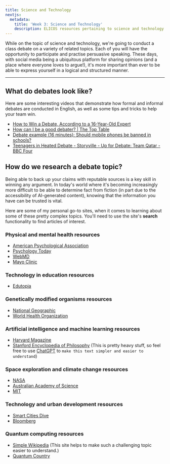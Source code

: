 ```yaml
---
title: Science and Technology
nextjs:
  metadata:
    title: 'Week 3: Science and Technology'
    description: ELICOS resources pertaining to science and technology.
---
```


While on the topic of science and technology, we're going to conduct a class debate on a variety of related topics. Each of you will have the opportunity to participate and practise persuasive speaking. These days, with social media being a ubiquitous platform for sharing opinions (and a place where everyone loves to argue!), it's more important than ever to be able to express yourself in a logical and structured manner.

---

## What do debates look like?

Here are some interesting videos that demonstrate how formal and informal debates are conducted in English, as well as some tips and tricks to help your team win.

- [How to Win a Debate, According to a 16-Year-Old Expert](https://www.youtube.com/watch?v=XDpWiQktS6o)
- [How can I be a good debater? | The Top Table](https://www.youtube.com/watch?v=Sh9n_KGKozk)
- [Debate example (16 minutes): Should mobile phones be banned in schools?](https://www.youtube.com/watch?v=Ld_9-1xXjvk)
- [Teenagers in Heated Debate - Storyville - Up for Debate: Team Qatar - BBC Four](https://www.youtube.com/watch?v=5hNcEe4iE8c)

## How do we research a debate topic?

Being able to back up your claims with reputable sources is a key skill in winning any argument. In today's world where it's becoming increasingly more difficult to be able to determine fact from fiction (in part due to the accessibility of AI-generated content), knowing that the information you have can be trusted is vital.

Here are some of my personal go-to sites, when it comes to learning about some of these pretty complex topics. You'll need to use the site's **search** functionality to find articles of interest.

### Physical and mental health resources

- [American Psychological Association](https://www.apa.org/)
- [Psychology Today](https://www.psychologytoday.com/au)
- [WebMD](https://www.webmd.com/)
- [Mayo Clinic](https://www.mayoclinic.org/)

### Technology in education resources

- [Edutopia](https://www.edutopia.org/search?query=technology)

### Genetically modified organisms resources

- [National Geographic](https://education.nationalgeographic.org/)
- [World Health Organization](https://www.who.int/home/search-results?indexCatalogue=genericsearchindex1&searchQuery=gmo&wordsMode=AnyWord)

### Artificial intelligence and machine learning resources

- [Harvard Magazine](https://www.harvardmagazine.com/)
- [Stanford Encyclopedia of Philosophy](https://plato.stanford.edu/search/searcher.py?query=artificial+intelligence) (This is pretty heavy stuff, so feel free to use [ChatGPT](https://chat.openai.com/) to `make this text simpler and easier to understand`)

### Space exploration and climate change resources

- [NASA](https://science.nasa.gov/climate-change/)
- [Australian Academy of Science](https://www.science.org.au/learning/general-audience/science-climate-change/1-what-is-climate-change)
- [MIT](https://climate.mit.edu/)

### Technology and urban development resources

- [Smart Cities Dive](https://www.smartcitiesdive.com/)
- [Bloomberg](https://www.bloomberg.com/citylab)

### Quantum computing resources

- [Simple Wikipedia]() (This site helps to make such a challenging topic easier to understand.)
- [Quantum Country]()
